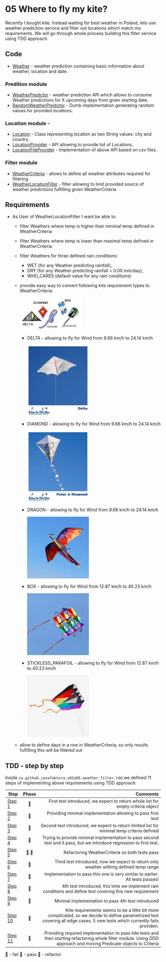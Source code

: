 # 05 Where to fly my kite?

Recently I bought kite. Instead waiting for best weather in Poland, lets use weather prediction service and filter out locations which match my requirements.
We will go through whole process building this filter service using TDD approach.

## Code

* [Weather](src//main//java//io//github//javafaktura//s01e05//weather//Weather.java) - weather prediction containing basic information about weather, location and date.
### Predition module
* [WeatherPredictor](src//main//java//io//github//javafaktura//s01e05//weather//prediction//WeatherPredictor.java) - weather prediction API which allows to consume Weather predictions for X upcoming days from given starting date.
* [RandomWeatherPredictor](src//main//java//io//github//javafaktura//s01e05//weather//prediction//RandomWeatherPredictor.java) - Dumb implementation generating random values for provided locations.
### Location module -
* [Location](src//main//java//io//github//javafaktura//s01e05//weather//location//Location.java) - Class representing location as two String values: city and country.
* [LocationProvider](src//main//java//io//github//javafaktura//s01e05//weather//location//LocationProvider.java) - API allowing to provide list of Locations.
* [LocationFileProvider](src//main//java//io//github//javafaktura//s01e05//weather//location//LocationFileProvider.java) - Implementation of above API based on csv files.
### Filter module
* [WeatherCriteria](src//main//java//io//github//javafaktura//s01e05//weather//filter//WeatherCriteria.java) - allows to define all weather attributes required for filtering
* [WeatherLocationFilter](src//main//java//io//github//javafaktura//s01e05//weather//filter//WeatherLocationFilter.java) - filter allowing to limit provided source of weather predictions fulfilling given WeatherCriteria

## Requirements
* As User of WeatherLocationFilter I want be able to:
    * filter Weathers where temp is higher than minimal temp defined in WeatherCriteria
    * filter Weathers where temp is lower than maximal temp defined in WeatherCriteria
    * filter Weathers for three defined rain conditions:
        * WET (for any Weather predicting rainfall),
        * DRY (for any Weather predicting rainfall = 0.00 mm/day),
        * WHO_CARES (default value for any rain conditions)
    * provide easy way to convert following kite requirement types to WeatherCriteria:

        ![src//main//resources//images//kitetypes.jpg](src//main//resources//images//kitetypes.jpg)
        * DELTA - allowing to fly for Wind from 9.66 km/h to 24.14 km/h

            ![src//main//resources//images//delta.jpg](src//main//resources//images//delta.jpg)
        * DIAMOND - allowing to fly for Wind from 9.66 km/h to 24.14 km/h

            ![src//main//resources//images//diamond.jpg](src//main//resources//images//diamond.jpg)
        * DRAGON - allowing to fly for Wind from 9.66 km/h to 24.14 km/h

            ![src//main//resources//images//dragon.jpg](src//main//resources//images//dragon.jpg)
        * BOX - allowing to fly for Wind from 12.87 km/h to 40.23 km/h

            ![src//main//resources//images//box.jpg](src//main//resources//images//box.jpg)
        * STICKLESS_PARAFOIL - allowing to fly for Wind from 12.87 km/h to 40.23 km/h

            ![src//main//resources//images//parafoil.jpg](src//main//resources//images//parafoil.jpg)
    * allow to define days in a row in WeatherCriteria, so only results fulfilling this will be filtered out

## TDD - step by step

Inside `io.github.javafaktura.s01e05.weather.filter.tdd` we defined 11 steps of implementing above requirements using TDD approach.

| Step        | Phase           | Comments  |
| ------------- |:-------------:| -----:|
| [Step 1](src//test//java//io//github//javafaktura//s01e05//filter//tdd//step1//WeatherLocationFilterTest.java)        | :closed_book: | First test introduced, we expect to return whole list for empty criteria object      |
| [Step 2](src//test//java//io//github//javafaktura//s01e05//filter//tdd//step2//WeatherLocationFilterTest.java)        | :green_book:  | Providing minimal implementation allowing to pass first test |
| [Step 3](src//test//java//io//github//javafaktura//s01e05//filter//tdd//step3//WeatherLocationFilterTest.java)        | :closed_book: | Second test introduced, we expect to return limited list for minimal temp criteria defined |
| [Step 4](src//test//java//io//github//javafaktura//s01e05//filter//tdd//step4//WeatherLocationFilterTest.java)        | :closed_book: | Trying to provide minimal implementation to pass second test and it pass, but we introduce regression to first test. |
| [Step 5](src//test//java//io//github//javafaktura//s01e05//filter//tdd//step5//WeatherLocationFilterTest.java)        | :green_book: :blue_book:| Refactoring WeatherCriteria so both tests pass      |
| [Step 6](src//test//java//io//github//javafaktura//s01e05//filter//tdd//step6//WeatherLocationFilterTest.java)        | :closed_book: | Third test introduced, now we expect to return only weather withing defined temp range |
| [Step 7](src//test//java//io//github//javafaktura//s01e05//filter//tdd//step7//WeatherLocationFilterTest.java)        | :green_book: | Implementation to pass this one is very similar to earlier. All tests passes!|
| [Step 8](src//test//java//io//github//javafaktura//s01e05//filter//tdd//step8//WeatherLocationFilterTest.java)        | :closed_book: | 4th test introduced, this time we implement rain conditions and define test covering this new requirement|
| [Step 9](src//test//java//io//github//javafaktura//s01e05//filter//tdd//step9//WeatherLocationFilterTest.java)        | :green_book: | Minimal implementation to pass 4th test introduced|
| [Step 10](src//test//java//io//github//javafaktura//s01e05//filter//tdd//step10//WeatherLocationFilterTest.java)        | :closed_book: | Kite requirements seems to be a little bit more complicated, so we decide to define parametrized test covering all edge cases. 5 new tests which currently fails providen. |
| [Step 11](src//test//java//io//github//javafaktura//s01e05//filter//tdd//step11//WeatherLocationFilterTest.java)        | :closed_book: | Providing required implementation to pass kite tests and then starting refactoring whole filter module. Using DDD approach and moving Predicate objects to Criteria|

:closed_book: - fail
:green_book: - pass
:blue_book: - refactor